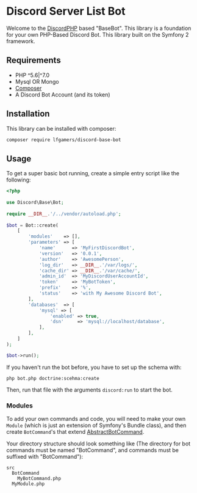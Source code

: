 # Discord Server List Bot

Welcome to the [DiscordPHP][] based "BaseBot". This library is a foundation for your own PHP-Based Discord Bot. This library
built on the Symfony 2 framework.

## Requirements

* PHP ^5.6|^7.0
* Mysql OR Mongo
* [Composer](http://getcomposer.org)
* A Discord Bot Account (and its token)

## Installation

This library can be installed with composer:

```sh
composer require lfgamers/discord-base-bot
```

## Usage

To get a super basic bot running, create a simple entry script like the following:
 
```php
<?php
 
use Discord\Base\Bot;
 
require __DIR__.'/../vendor/autoload.php';
 
$bot = Bot::create(
    [
        'modules'    => [],
        'parameters' => [
            'name'      => 'MyFirstDiscordBot',
            'version'   => '0.0.1',
            'author'    => 'AwesomePerson',
            'log_dir'   => __DIR__.'/var/logs/',
            'cache_dir' => __DIR__.'/var/cache/',
            'admin_id'  => 'MyDiscordUserAccountId',
            'token'     => 'MyBotToken',
            'prefix'    => '%',
            'status'    => 'with My Awesome Discord Bot',
        ],
        'databases'  => [
            'mysql' => [
                'enabled' => true,
                'dsn'     => 'mysql://localhost/database',
            ],
        ],
    ]
);

$bot->run();
```
If you haven't run the bot before, you have to set up the schema with:

`php bot.php doctrine:scehma:create`

Then, run that file with the arguments `discord:run` to start the bot.

### Modules

To add your own commands and code, you will need to make your own `Module` (which is just an extension of Symfony's Bundle class),
and then create `BotCommand`'s that extend [AbstractBotCommand][].

Your directory structure should look something like (The directory for bot commands must be named "BotCommand", and commands 
must be suffixed with "BotCommand"):

```
src
  BotCommand
    MyBotCommand.php
  MyModule.php
````

[DiscordPHP]: https://www.github.com/teamreflex/DiscordPHP
[AbstractBotCommand]: src/AbstractBotCommand.php
